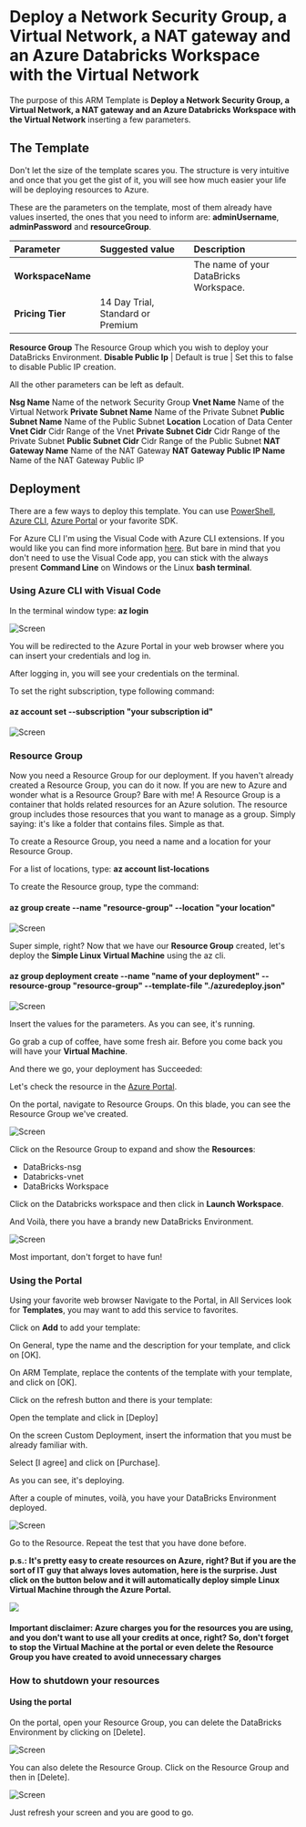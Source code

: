 # Deploy a Network Security Group, a Virtual Network, a NAT gateway and an Azure Databricks Workspace with the Virtual Network

The purpose of this ARM Template is **Deploy a Network Security Group, a Virtual Network, a NAT gateway and an Azure Databricks Workspace with the Virtual Network** inserting a few parameters.

## The Template

Don't let the size of the template scares you. The structure is very intuitive and once that you get the gist of it, you will see how much easier your life will be deploying resources to Azure.

These are the parameters on the template, most of them already have values inserted, the ones that you need to inform are: **adminUsername**, **adminPassword** and **resourceGroup**.

Parameter         | Suggested value     | Description
:--------------- | :-------------      |:---------------------
**WorkspaceName** |  | The name of your DataBricks Workspace.
**Pricing Tier** | 14 Day Trial, Standard or Premium
**Resource Group** The Resource Group which you wish to deploy your DataBricks Environment. 
**Disable Public Ip** | Default is true | Set this to false to disable Public IP creation.

All the other parameters can be left as default.

**Nsg Name** Name of the network Security Group
**Vnet Name** Name of the Virtual Network
**Private Subnet Name** Name of the Private Subnet
**Public Subnet Name** Name of the Public Subnet
**Location** Location of Data Center
**Vnet Cidr** Cidr Range of the Vnet
**Private Subnet Cidr** Cidr Range of the Private Subnet
**Public Subnet Cidr** Cidr Range of the Public Subnet
**NAT Gateway Name** Name of the NAT Gateway
**NAT Gateway Public IP Name** Name of the NAT Gateway Public IP

## Deployment

There are a few ways to deploy this template.
You can use [PowerShell](https://learn.microsoft.com/azure/azure-resource-manager/resource-group-template-deploy), [Azure CLI](https://learn.microsoft.com/azure/azure-resource-manager/resource-group-template-deploy-cli), [Azure Portal](https://learn.microsoft.com/azure/azure-resource-manager/resource-group-template-deploy-portal) or your favorite SDK.

For Azure CLI I'm using the Visual Code with Azure CLI extensions. If you would like you can find more information [here](https://code.visualstudio.com/docs/azure/extensions). But bare in mind that you don't need to use the Visual Code app, you can stick with the always present **Command Line** on Windows or the Linux **bash terminal**.

### Using Azure CLI with Visual Code

In the terminal window type: **az login**

![Screen](./Images/azlogin.png)

You will be redirected to the Azure Portal in your web browser where you can insert your credentials and log in.

After logging in, you will see your credentials on the terminal.

To set the right subscription, type following command:

#### az account set --subscription "your subscription id"

![Screen](./Images/azsetsub.png)

### Resource Group

Now you need a Resource Group for our deployment. If you haven't already created a Resource Group, you can do it now. If you are new to Azure and wonder what is a Resource Group? Bare with me! A Resource Group is a container that holds related resources for an Azure solution. The resource group includes those resources that you want to manage as a group. Simply saying: it's like a folder that contains files. Simple as that.

To create a Resource Group, you need a name and a location for your Resource Group.

For a list of locations, type: **az account list-locations**

To create the Resource group, type the command:

#### az group create --name "resource-group" --location "your location"

![Screen](./Images/azgroup.png)

Super simple, right? Now that we have our **Resource Group** created, let's deploy the **Simple Linux Virtual Machine** using the az cli.

#### az group deployment create --name "name of your deployment" --resource-group "resource-group" --template-file "./azuredeploy.json"

![Screen](./Images/azdeploy.png)

Insert the values for the parameters.
As you can see, it's running.

Go grab a cup of coffee, have some fresh air. Before you come back you will have your  **Virtual Machine**.

And there we go, your deployment has Succeeded:

Let's check the resource in the [Azure Portal](https://portal.azure.com).

On the portal, navigate to Resource Groups. On this blade, you can see the Resource Group we've created.

![Screen](./images/AzurePortal.png)

Click on the Resource Group to expand and show the **Resources**:

- DataBricks-nsg
- Databricks-vnet
- DataBricks Workspace

Click on the Databricks workspace and then click in **Launch Workspace**.

And Voilà, there you have a brandy new DataBricks Environment.

![Screen](./images/DatabricksPortal.png)

Most important, don't forget to have fun!


### Using the Portal

Using your favorite web browser Navigate to the Portal, in All Services look for **Templates**, you may want to add this service to favorites.

Click on **Add** to add your template:

On General, type the name and the description for your template, and click on [OK].

On ARM Template, replace the contents of the template with your template, and click on [OK].

Click on the refresh button and there is your template:

Open the template and click in [Deploy]

On the screen Custom Deployment, insert the information that you must be already familiar with.

Select [I agree] and click on [Purchase].

As you can see, it's deploying.

After a couple of minutes, voilà, you have your DataBricks Environment deployed.

![Screen](./images/AzurePortal.png)

Go to the Resource. Repeat the test that you have done before.

**p.s.: It's pretty easy to create resources on Azure, right? But if you are the sort of IT guy that always loves automation, here is the surprise. Just click on the button below and it will automatically deploy simple Linux Virtual Machine through the  Azure Portal.**

<a href="https://portal.azure.com/#create/Microsoft.Template/uri/https%3A%2F%2Fraw.githubusercontent.com%2FAzure%2Fazure-quickstart-templates%2Fmaster%2Fquickstarts%2Fmicrosoft.databricks%2Fdatabricks-all-in-one-template-for-vnet-injection%2Fazuredeploy.json" target="_blank">
<img src="https://raw.githubusercontent.com/Azure/azure-quickstart-templates/master/1-CONTRIBUTION-GUIDE/images/deploytoazure.svg?sanitize=true"/>
</a>

#### Important disclaimer: Azure charges you for the resources you are using, and you don't want to use all your credits at once, right? So, don't forget to stop the Virtual Machine at the portal or even delete the Resource Group you have created to avoid unnecessary charges

### How to shutdown your resources

#### Using the portal

On the portal, open your Resource Group, you can delete the DataBricks Environment by clicking on [Delete].

![Screen](./images/off1.png)

You can also delete the Resource Group. Click on the Resource Group and then in [Delete].

![Screen](./images/off2.png)

Just refresh your screen and you are good to go.
